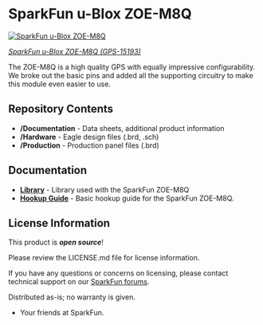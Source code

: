 SparkFun u-Blox ZOE-M8Q
========================================

[![SparkFun u-Blox ZOE-M8Q](https://cdn.sparkfun.com/assets/parts/1/3/6/1/4/15193-SparkFun_GPS_Breakout_-_U.FL__ZOE-M8__Qwiic_-01.jpg)](https://www.sparkfun.com/products/15193)

[*SparkFun u-Blox ZOE-M8Q (GPS-15193)*](https://www.sparkfun.com/products/15193)

The ZOE-M8Q is a high quality GPS with equally impressive configurability.  We broke out the basic pins and added all the supporting circuitry to make this module even easier to use.  

Repository Contents
-------------------

* **/Documentation** - Data sheets, additional product information
* **/Hardware** - Eagle design files (.brd, .sch)
* **/Production** - Production panel files (.brd)

Documentation
--------------
* **[Library](https://github.com/sparkfun/SparkFun_Ublox_Arduino_Library)** -
  Library used with the SparkFun ZOE-M8Q 
* **[Hookup Guide](https://learn.sparkfun.com/tutorials/sparkfun-gps-breakout-zoe-m8q-and-sam-m8q-hookup-guide)** - Basic hookup guide for the SparkFun ZOE-M8Q.

License Information
-------------------

This product is _**open source**_! 

Please review the LICENSE.md file for license information. 

If you have any questions or concerns on licensing, please contact technical support on our [SparkFun forums](https://forum.sparkfun.com/viewforum.php?f=152).

Distributed as-is; no warranty is given.

- Your friends at SparkFun.

_<COLLABORATION CREDIT>_

